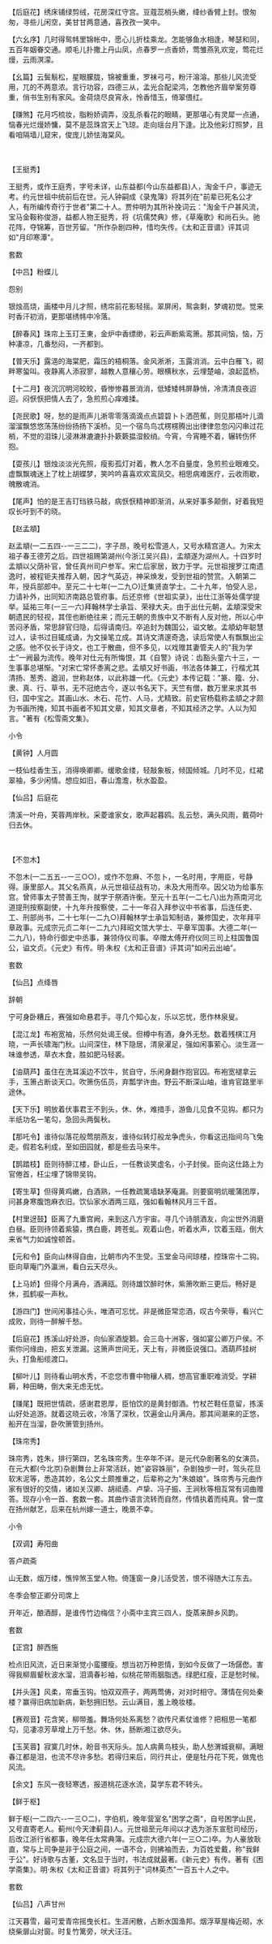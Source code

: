 <!-- { "loadSidebar": true } -->
【后庭花】绣床铺绿剪绒，花房深红守宫。豆蔻蕊梢头嫩，绛纱香臂上封。恨匆匆，寻些儿闲空，美甘甘两意通，喜孜孜一笑中。

【六幺序】几时得鸳帏里锦帐中，愿心儿折桂乘龙。怎能够鱼水相逢，琴瑟和同，五百年姻眷交通。顺毛儿扑撒上丹山凤，点春罗一点香娇，莺雏燕乳欢宠，莺花烂熳，云雨溟濛。

【幺篇】云鬓鬅松，星眼朦胧，锦被重重，罗袜弓弓，粉汗溶溶。那些儿风流受用，兀的不两意浓。言行功容，四德三从，孟光合配梁鸿，怎教他齐眉举案劳尊重，俏书生别有家风。金荷烧尽良宵永，怜香惜玉，倚翠偎红。

【赚煞】花月巧梳妆，脂粉娇调弄，没乱杀看花的眼睛，更那堪心有灵犀一点通，恼春光烂熳娇慵，莫不是蕊珠宫天上飞琼。走向瑶台月下逢。比及他彩灯照梦，且看咱隔墙儿窥宋，俊庞儿娇怯海棠风。

　
　




【王挺秀】

王挺秀，或作王庭秀，字号未详，山东益都(今山东益都县)人，淘金千户，事迹无考。约元世祖中统前后在世。元人钟嗣成《录鬼簿》将其列在"前辈已死名公才人，有所编传奇行于世者"第二十人。贾仲明为其所补挽词云："淘金千户甚风流，宝马金鞍称俊游，益都人物王挺秀，将《坑儒焚典》修，《草庵歌》和尚石头。驰花阵，夺锦筹，百世芳留。"所作杂剧四种，惜均失传。《太和正音谱》评其词如"月印寒潭"。

套数

【中吕】粉蝶儿

怨别

银烛高烧，画楼中月儿才照，绣帘前花影轻摇。翠屏闲，鸳衾剩，梦魂初觉。觉来时香汗初消，更那堪绣帏中冷落。

【醉春风】珠帘上玉玎王東，金炉中香缥缈，彩云声断紫鸾箫。那其间恼，恼，万种凄凉，几番愁闷，一齐都到。

【普天乐】露浥的海棠肥，霜压的梧桐落。金风淅淅，玉露消消。云中白雁飞，砌畔寒蛩叫。夜静离人添寂寥，越教人意穰心劳。眼横秋水，云埋楚岫，浪起蓝桥。

【十二月】夜沉沉明河皎皎，昏惨惨暮景消消，低矮矮帏屏静悄，冷清清良夜迢迢。闷恹恹把情人去了，急煎煎心痒难揉。

【尧民歌】呀，愁的是雨声儿淅零零落滴滴点点碧碧卜卜洒芭蕉，则见那梧叶儿滴溜溜飘悠悠荡荡纷纷扬扬下溪桥。见一个宿鸟鸟忒楞楞腾出出律律忽忽闪闪串过花梢，不觉的泪珠儿浸淋淋漉漉扑扑簌簌揾湿鲛绡。今宵，今宵睡不着，辗转伤怀抱。

【耍孩儿】银烛淡淡光先照，瘦影孤灯对着，教人怎不自量度，急煎煎业眼难交。虚飘飘魂迷上了枕上胡蝶梦，笑吟吟喜喜欢欢鸾凤交。相思病难医疗，云收雨歇，魄散魂消。

【尾声】怕的是王吉玎珰铁马敲，病恹恹精神即渐消，从来好事多颠倒，好着我短叹长吁到不的晓。
　
　




【赵孟頫】

赵孟頫(一二五四--一三二二)，字子昂，晚号松雪道人，又号水精宫道人。为宋太祖子春王德芳之后。四世祖赐第湖州(今浙江吴兴县)，孟頫遂为湖州人。十四岁时孟頫以父荫补官，曾任真州司户参军。宋亡后家居，致力于学。元世祖搜罗江南遗逸时，被程钜夫推荐入朝，因才气英迈，神采焕发，受到世祖的赞赏。入朝第二年，授兵部郎中。至元二十七年(一二九○)迁集贤直学士。二十九年，怕受人忌，力请补外，出同知济南路总管府事。后还京修《世祖实录》，出仕江浙等处儒学提举。延祐三年(一三一六)拜翰林学士承旨、荣禄大夫。由于出仕元朝，孟頫深受宋朝遗民的轻视，其侄也断绝往来；而元王朝的贵族中又不断有人反对他，所以心中苦闷矛盾，常思辞官归隐，后得请南归。卒追封为魏国公，谥文敏。孟頫幼年聪慧过人，读书过目辄成诵，为文操笔立成。其诗文清邃奇逸，读后常使人有飘飘出尘之感。他不仅长于诗文，也工于散曲，但不多见，以戏赠其妻管夫人的"我为学士"一阙最为流传。晚年对仕元有所悔恨，其《自警》诗说：齿豁头童六十三，一生事事总堪惭。"对宋亡常怀黍离之悲。孟頫又好书画，书法各体兼工，行楷尤其清扬、葱秀、遒润，世称赵体，以此称雄一代。《元史》本传记载："篆、籀、分、隶、真、行、草书，无不冠绝古今，遂以书名天下。天竺有僧，数万里来求其书归，国中宝之。其画山水、木石、花竹、人马，尤精致。前史官杨载称孟頫之才颇为书画所掩，知其书画者不知其文章，知其文章者，不知其经济之学。人以为知言。"著有《松雪斋文集》。

小令

【黄钟】人月圆

一枝仙桂香生玉，消得唤卿卿。缓歌金缕，轻敲象板，倾国倾城。几时不见，红裙翠袖，多少闲情。想应如旧，春山澹澹，秋水盈盈。

【仙吕】后庭花

清溪一叶舟，芙蓉两岸秋。采菱谁家女，歌声起暮鸥。乱云愁，满头风雨，戴荷叶归去休。


　
　




【不忽木】

不忽木(一二五五--一三○○)，或作不忽麻、不忽卜，一名时用，字用臣，号静得。康里部人。其父名燕真，从元世祖征战有功，未及大用而卒。因父功为给事东宫。曾师事太子赞善王恂，就学于祭酒许衡。至元十五年(一二七八)出为燕南河北道提刑按察副使，十九年升按察使，二十一年召入拜参议中书省事，后连任吏、工、刑部尚书，二十七年(一二九○)拜翰林学士承旨知制诰，兼修国史，次年拜平章政事。元成宗元贞二年(一二九六)拜昭文馆大学士、平章军国事。大德二年(一二九八)，特命行御史中丞事，兼领侍仪司事。卒赠太傅开府仪同三司上柱国鲁国公，谥文贞。《元史》有传。明·朱权《太和正音谱》评其词"如闲云出岫"。

套数

【仙吕】点绛唇

辞朝

宁可身卧糟丘，赛强如命悬君手。寻几个知心友，乐以忘忧，愿作林泉叟。

【混江龙】布袍宽袖，乐然何处谒王侯。但樽中有酒，身外无愁。数着残棋江月晓，一声长啸海门秋。山间深住，林下隐居，清泉濯足，强如闲事萦心。淡生涯一味谁参透，草衣木食，胜如肥马轻裘。

【油葫芦】虽住在洗耳溪边不饮牛，贫自守，乐闲身翻作抱官囚。布袍宽褪拿云手，玉箫占断谈天口。吹箫伤伍员，弃瓢学许由。野云不断深山岫，谁肯官路里半途休。

【天下乐】明放着伏事君王不到头，休、休，难措手，游鱼儿见食不见钩。都只为半纸功名一笔勾，急回头两鬓秋。

【那吒令】谁待似落花般莺朋燕友，谁待似转灯般龙争虎头，你看这迅指间乌飞兔走。假若名利成，至如田园就，都是些去马来牛。

【鹊踏枝】臣则待醉江楼，卧山丘，一任教谈笑虚名，小子封侯。臣向这仕路上为官倦首，枉尘埋了锦带吴钩。

【寄生草】但得黄鸡嫩，白酒熟，一任教疏篱墙缺茅庵漏。则要窗明炕暖蒲团厚，问甚身寒腹饱麻衣旧。饮仙家水酒两三瓯，强如看翰林风月三千首。

【村里迓鼓】臣离了九重宫阙，来到这八方宇宙。寻几个诗朋酒友，向尘世外消磨白昼。臣则待领着紫猿，携白鹿，跨苍虬。观着山色，听着水声，饮着玉瓯，倒大来省气力如诚惶顿首。

【元和令】臣向山林得自由，比朝市内不生受。玉堂金马间琼楼，控珠帘十二钩。臣向草庵门外瀛洲，看白云天尽头。

【上马娇】但得个月满舟，酒满瓯。则待雄饮醉时休，紫箫吹断三更后。畅好是休，孤鹤唳一声秋。

【游四门】世间闲事挂心头，唯酒可忘忧。非是微臣常恋酒，叹古今荣辱，看兴亡成败，则待一醉解千愁。

【后庭花】拣溪山好处游，向仙家酒旋篘。会三岛十洲客，强如宴公卿万户侯。不索你问缘由，把玄关泄漏。这箫声世间无，天上有，非微臣说强口。酒葫芦挂树头，打鱼船缆渡口。

【柳叶儿】则待看山明水秀，不恋您市曹中物穰人稠，想高官重职难消受。学耕耨，种田畴，倒大来无虑无忧。

【赚尾】既把世情疏，感谢君恩厚，臣怕饮的是黄封御酒。竹杖芒鞋任意留，拣溪山好处追游。就着这晓云收，冷落了深秋，饮遍金山月满舟。那其间潮来的正悠，船开在当溜，卧吹箫管到扬州。
　




【珠帘秀】

珠帘秀，姓朱，排行第四，艺名珠帘秀。生卒年不详。是元代杂剧著名的女演员。在元大都(今北京)杂剧舞台上非常活跃，她"姿容姝丽"，杂剧独步一时，驾头花旦软末泥等，悉造其妙，名公文土颇推重之，后辈称之为"朱娘娘"。珠帘秀与元曲作家有很好的交情，诸如关汉卿、胡祗遹、卢挚、冯子振、王涧秋等相互常有词曲赠答。现存小令一首、套数一套。其曲作语言流转而自然，传情执着而纯真。曾一度在扬州献艺，后来在杭州嫁一道士，晚景不幸。

小令

【双调】寿阳曲

答卢疏斋

山无数，烟万缕，憔悴煞玉堂人物。倚篷窗一身儿活受苦，恨不得随大江东去。

冬季会黎正卿分司席上

开年近，酿酒醇，是谁传竹边梅信？小斋中主宾三四人，旋蒸来醉乡风韵。

套数

【正宫】醉西施

检点旧风流，近日来渐觉小蛮腰瘦。想当初万种恩情，到如今反做了一场僝僽。害得我柳眉颦秋波水溜，泪滴春衫袖，似桃花带雨胭脂透。绿肥红瘦，正是愁时候。

【并头莲】风柔，帘垂玉钩。怕双双燕子，两两莺俦，对对时相守。薄情在何处秦楼？赢得旧病加新病，新愁拥旧愁。云山满目，羞上晚妆楼。

【赛观音】花含笑，柳带羞。舞场何处系离愁？欲传尺素仗谁修？把相思一笔都勾，见凄凉芳草增上万千愁。休、休，肠断湘江欲尽头。

【玉芙蓉】寂寞几时休，盼音书天际头。加人病黄鸟枝头，助人愁渭城衰柳。满眼春江都是泪，也流不尽许多愁。若得归来后，同行共止，便是牡丹花下死，做鬼也风流。

【余文】东风一夜轻寒透，报道桃花逐水流，莫学东君不转头。
　




【鲜于枢】

鲜于枢(一二四六--一三○二)，字伯机，晚年营室名"困学之斋"，自号困学山民，又号直寄老人。蓟州(今天津蓟县)人。元世祖至元年间以才选为浙东宣慰司经历，后改江浙行省都事，晚年任太常典簿。元成宗大德六年(一三○二)卒。为人豪放耿直，常与上司争是非于公庭之间，一语不合，则拂袖而去，为百姓爱戴，称"我鲜于公"。好诗歌与古董，文名显于当时，书法成就最著。《新元史》有传。著有《困学斋集》。明·朱权《太和正音谱》将其列于"词林英杰"一百五十人之中。

套数

【仙吕】八声甘州

江天暮雪，最可爱青帘摇曳长杠。生涯闲散，占断水国渔邦。烟浮草屋梅近砌，水绕柴扉山对窗。时复竹篱旁，吠犬汪汪。

